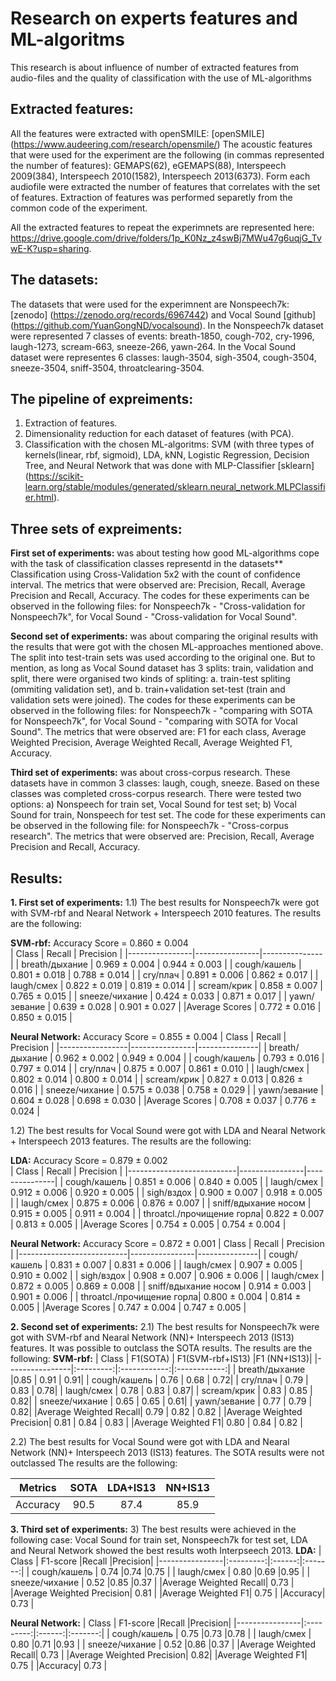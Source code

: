 # Research on experts features and ML-algoritms
This research is about influence of number of extracted features from audio-files and the quality of classification with the use of ML-algorithms

## Extracted features:
All the features were extracted with openSMILE: [openSMILE] (https://www.audeering.com/research/opensmile/)
The acoustic features that were used for the experiment are the following (in commas represented the number of features): GEMAPS(62), eGEMAPS(88), Interspeech 2009(384), Interspeech 2010(1582), Interspeech 2013(6373).
Form each audiofile were extracted the number of features that correlates with the set of features. Extraction of features was performed separetly from the common code of the experiment.

All the extracted features to repeat the experimnets are represented here: https://drive.google.com/drive/folders/1p_K0Nz_z4swBj7MWu47g6uqjG_TvwE-K?usp=sharing.

## The datasets:
The datasets that were used for the experimnent are Nonspeech7k: [zenodo] (https://zenodo.org/records/6967442) and Vocal Sound [github] (https://github.com/YuanGongND/vocalsound). 
In the Nonspeech7k dataset were represented 7 classes of events: breath-1850, cough-702, cry-1996, laugh-1273, scream-663, sneeze-266, yawn-264.
In the Vocal Sound dataset were representes 6 classes: laugh-3504, sigh-3504, cough-3504, sneeze-3504, sniff-3504, throatclearing-3504.

## The pipeline of expreiments:
1) Extraction of features.
2) Dimensionality reduction for each dataset of features (with PCA).
3) Classification with the chosen ML-algoritms: SVM (with three types of kernels(linear, rbf, sigmoid), LDA, kNN, Logistic Regression, Decision Tree, and Neural Network that was done with MLP-Classifier [sklearn] (https://scikit-learn.org/stable/modules/generated/sklearn.neural_network.MLPClassifier.html).

## Three sets of expreiments:
**First set of experiments:** 
was about testing how good ML-algorithms cope with the task of classification classes representd in the datasets**
Classification using Cross-Validation 5x2 with the count of confidence interval.
The metrics that were observed are: Precision, Recall, Average Precision and Recall, Accuracy.
The codes for these experiments can be observed in the following files: for Nonspeech7k - "Cross-validation for Nonspeech7k", for Vocal Sound - "Cross-validation for Vocal Sound".

**Second set of experiments:** 
was about comparing the original results with the results that were got with the chosen ML-approaches mentioned above. The split into test-train sets was used according to the original one. But to mention, as long as Vocal Sound dataset has 3 splits: train, validation and split, there were organised two kinds of spliting: a. train-test spliting (ommiting validation set), and b. train+validation set-test (train and validation sets were joined).
The codes for these experiments can be observed in the following files: for Nonspeech7k - "comparing with SOTA for Nonspeech7k", for Vocal Sound - "comparing with SOTA for Vocal Sound".
The metrics that were observed are: F1 for each class, Average Weighted Precision, Average Weighted Recall, Average Weighted F1, Accuracy.

**Third set of experiments:**
was about cross-corpus research. These datasets have in common 3 classes: laugh, cough, sneeze. Based on these classes was completed cross-corpus research. There were tested two options: 
a) Nonspeech for train set, Vocal Sound for test set; 
b) Vocal Sound for train, Nonspeech for test set.
The code for these experiments can be observed in the following file: for Nonspeech7k - "Cross-corpus research".
The metrics that were observed are: Precision, Recall, Average Precision and Recall, Accuracy.

## Results:
**1. First set of experiments:** 
1.1) The best results for Nonspeech7k were got with SVM-rbf and Nearal Network + Interspeech 2010 features. The results are the following:

**SVM-rbf:**
Accuracy Score = 0.860 ± 0.004  
|  Class         | Recall         | Precision     |
|----------------|----------------|---------------|
| breath/дыхание |  0.969 ± 0.004 | 0.944 ± 0.003 |
| cough/кашель   |  0.801 ± 0.018 | 0.788 ± 0.014 |
| cry/плач       |  0.891 ± 0.006 | 0.862 ± 0.017 |
| laugh/смех     |  0.822 ± 0.019 | 0.819 ± 0.014 |
| scream/крик    |  0.858 ± 0.007 | 0.765 ± 0.015 |
| sneeze/чихание |  0.424 ± 0.033 | 0.871 ± 0.017 |
| yawn/зевание   |  0.639 ± 0.028 | 0.901 ± 0.027 |
|Average Scores  |  0.772 ± 0.016 | 0.850 ± 0.015 |

**Neural Network:**
Accuracy Score = 0.855 ± 0.004
|  Class          | Recall         | Precision     |
|-----------------|----------------|---------------|
| breath/дыхание  |  0.962 ± 0.002 | 0.949 ± 0.004 |
| cough/кашель    |  0.793 ± 0.016 | 0.797 ± 0.014 |
| cry/плач        |  0.875 ± 0.007 | 0.861 ± 0.010 |
| laugh/смех      |  0.802 ± 0.014 | 0.800 ± 0.014 |
| scream/крик     |  0.827 ± 0.013 | 0.826 ± 0.016 |
| sneeze/чихание  |  0.575 ± 0.038 | 0.758 ± 0.029 |
| yawn/зевание    |  0.604 ± 0.028 | 0.698 ± 0.030 |
|Average Scores   |  0.708 ± 0.037 | 0.776 ± 0.024 |

1.2) The best results for Vocal Sound were got with LDA and Nearal Network + Interspeech 2013 features. The results are the following:

**LDA:**
Accuracy Score = 0.879 ± 0.002  
|  Class                    | Recall         | Precision     |
|---------------------------|----------------|---------------|
| cough/кашель              |  0.851 ± 0.006 | 0.840 ± 0.005 |
| laugh/смех                |  0.912 ± 0.006 | 0.920 ± 0.005 |
| sigh/вздох                |  0.900 ± 0.007 | 0.918 ± 0.005 |
| laugh/смех                |  0.875 ± 0.006 | 0.876 ± 0.007 |
| sniff/вдыхание носом      |  0.915 ± 0.005 | 0.911 ± 0.004 |
| throatcl./прочищение горла|  0.822 ± 0.007 | 0.813 ± 0.005 |
|Average Scores             |  0.754 ± 0.005 | 0.754 ± 0.004 |

**Neural Network:**
Accuracy Score = 0.872 ± 0.001 
|  Class                    | Recall         | Precision     |
|---------------------------|----------------|---------------|
| cough/кашель              |  0.831 ± 0.007 | 0.831 ± 0.006 |
| laugh/смех                |  0.907 ± 0.005 | 0.910 ± 0.002 |
| sigh/вздох                |  0.908 ± 0.007 | 0.906 ± 0.006 |
| laugh/смех                |  0.872 ± 0.005 | 0.869 ± 0.008 |
| sniff/вдыхание носом      |  0.914 ± 0.003 | 0.901 ± 0.006 |
| throatcl./прочищение горла|  0.800 ± 0.004 | 0.814 ± 0.005 |
|Average Scores             |  0.747 ± 0.004 | 0.747 ± 0.005 |

**2. Second set of experiments:** 
2.1) The best results for Nonspeech7k were got with SVM-rbf and Nearal Network (NN)+ Interspeech 2013 (IS13) features. It was possible to outclass the SOTA results. The results are the following:
**SVM-rbf:**
|  Class         | F1(SOTA)  | F1(SVM-rbf+IS13) |F1 (NN+IS13)|
|----------------|:---------:|:------------:|:------------:|
| breath/дыхание |0.85       | 0.91         | 0.91|
| cough/кашель   |  0.76     | 0.68         | 0.72|
| cry/плач       |  0.79     | 0.83         | 0.78|
| laugh/смех     |  0.78     | 0.83         | 0.87|
| scream/крик    |  0.83     | 0.85         | 0.82|
| sneeze/чихание |  0.65     | 0.65         | 0.61|
| yawn/зевание   |  0.77     | 0.79         | 0.82|
|Average Weighted Recall|  0.79   | 0.82 | 0.82 |
|Average Weighted Precision|  0.81   | 0.84 | 0.83 |
|Average Weighted F1|  0.80  | 0.84 | 0.82 |

2.2) The best results for Vocal Sound were got with LDA and Nearal Network (NN)+ Interspeech 2013 (IS13) features. The SOTA results were not outclassed The results are the following:

|Metrics |SOTA|LDA+IS13|NN+IS13|
|--------|:--:|:------:|:------:|
|Accuracy|90.5|87.4    |85.9    |

**3. Third set of experiments:** 
3) The best results were achieved in the following case: Vocal Sound for train set, Nonspeech7k for test set, LDA and Neural Network showed the best results woth Interpseech 2013.
**LDA:**
|  Class         | F1-score  |Recall  |Precision|
|----------------|:---------:|:------:|:-------:|
| cough/кашель   |  0.74     |0.74    |0.75     |
| laugh/смех     |  0.80     |0.69    |0.95     |
| sneeze/чихание |  0.52     |0.85    |0.37     |
|Average Weighted Recall|  0.73 |
|Average Weighted Precision|  0.81 |
|Average Weighted F1|  0.75 |
|Accuracy|  0.73 |

**Neural Network:**
|  Class         | F1-score  |Recall  |Precision|
|----------------|:---------:|:------:|:-------:|
| cough/кашель   |  0.75     |0.73    |0.78     |
| laugh/смех     |  0.80     |0.71    |0.93     |
| sneeze/чихание |  0.52     |0.86    |0.37     |
|Average Weighted Recall|  0.73 |
|Average Weighted Precision|  0.82|
|Average Weighted F1|  0.75 |
|Accuracy|  0.73 |
